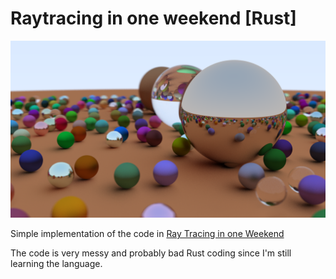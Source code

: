 # Raytracing in one weekend [Rust]
![Example](example.png)

Simple implementation of the code in [Ray Tracing in one Weekend](http://in1weekend.blogspot.com/2016/01/ray-tracing-in-one-weekend.html)

The code is very messy and probably bad Rust coding since I'm still learning the language.
